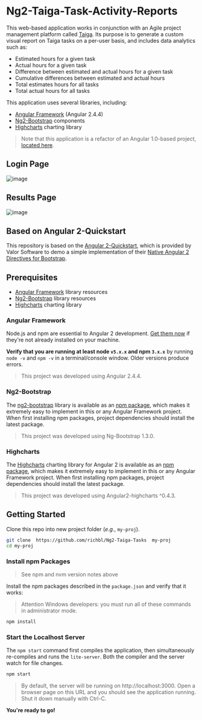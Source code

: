 # Ng2-Taiga-Task-Activity-Reports

This web-based application works in conjunction with an Agile project management platform called [Taiga](http://taiga.io "Taiga project management platform"). Its purpose is to generate a custom visual report on Taiga tasks on a per-user basis, and includes data analytics such as:

- Estimated hours for a given task
- Actual hours for a given task
- Difference between estimated and actual hours for a given task
- Cumulative differences between estimated and actual hours
- Total estimates hours for all tasks
- Total actual hours for all tasks

This application uses several libraries, including:

-  [Angular Framework](https://angular.io/) (Angular 2.4.4)
-  [Ng2-Bootstrap](https://github.com/valor-software/ng2-bootstrap) components
- [Highcharts](http://www.highcharts.com/) charting library

> Note that this application is a refactor of an Angular 1.0-based project, [located here](https://github.com/richbl/taiga.io-scripts).


## Login Page
![image](https://cloud.githubusercontent.com/assets/10182110/18178057/adfe7dd8-7031-11e6-938f-ff2a69bdb1a1.png)
## Results Page
![image](https://cloud.githubusercontent.com/assets/10182110/18178108/ddb90f66-7031-11e6-83fb-1dacf6e5a09c.png)


## Based on Angular 2-Quickstart
This repository is based on the [Angular 2-Quickstart](https://github.com/valor-software/angular2-quickstart), which is provided by Valor Software to demo a simple implementation of their [Native Angular 2 Directives for Bootstrap](http://valor-software.com/ng2-bootstrap/#/).


## Prerequisites

 - [Angular Framework](https://angular.io/) library resources
 - [Ng2-Bootstrap](https://github.com/valor-software/ng2-bootstrap) library resources
 - [Highcharts](http://www.highcharts.com/) charting library

### Angular Framework
Node.js and npm are essential to Angular 2 development. <a href="https://docs.npmjs.com/getting-started/installing-node" target="_blank" title="Installing Node.js and updating npm"> Get them now</a> if they're not already installed on your machine.

**Verify that you are running at least node `v5.x.x` and npm `3.x.x`**
by running `node -v` and `npm -v` in a terminal/console window.
Older versions produce errors.

> This project was developed using Angular 2.4.4.

### Ng2-Bootstrap
The [ng2-bootstrap](https://github.com/valor-software/ng2-bootstrap) library is available as an [npm package](https://www.npmjs.com/package/ng2-bootstrap), which makes it extremely easy to implement in this or any Angular Framework project. When first installing npm packages, project dependencies should install the latest package.

> This project was developed using Ng-Bootstrap 1.3.0.

### Highcharts
The [Highcharts](http://www.highcharts.com/) charting library for Angular 2 is available as an [npm package](https://www.npmjs.com/package/angular2-highcharts), which makes it extremely easy to implement in this or any Angular Framework project. When first installing npm packages, project dependencies should install the latest package.

> This project was developed using Angular2-highcharts ^0.4.3.

## Getting Started

Clone this repo into new project folder (*e.g.*, `my-proj`).
```bash
git clone  https://github.com/richbl/Ng2-Taiga-Tasks  my-proj
cd my-proj
```

### Install npm Packages

> See npm and nvm version notes above

Install the npm packages described in the `package.json` and verify that it works:

> Attention Windows developers: you must run all of these commands in administrator mode.

```bash
npm install
```

### Start the Localhost Server

The `npm start` command first compiles the application,
then simultaneously re-compiles and runs the `lite-server`.
Both the compiler and the server watch for file changes.

```bash
npm start
```

> By default, the server will be running on http://localhost:3000. Open a browser page on this URL and you should see the application running. Shut it down manually with Ctrl-C.

**You're ready to go!**
